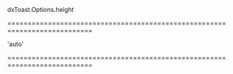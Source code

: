 <!--id-->dxToast.Options.height<!--/id-->
===========================================================================
<!--default-->'auto'<!--/default-->
===========================================================================

